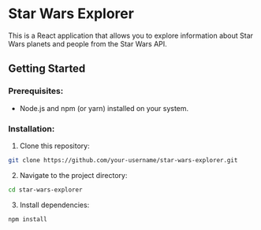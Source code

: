 # Star Wars Explorer
This is a React application that allows you to explore information about Star Wars planets and people from the Star Wars API.

## Getting Started
### Prerequisites:

- Node.js and npm (or yarn) installed on your system.
### Installation:

1. Clone this repository:
```bash
git clone https://github.com/your-username/star-wars-explorer.git
```

2. Navigate to the project directory:
```bash
cd star-wars-explorer
```
3. Install dependencies:
```bash
npm install
```
